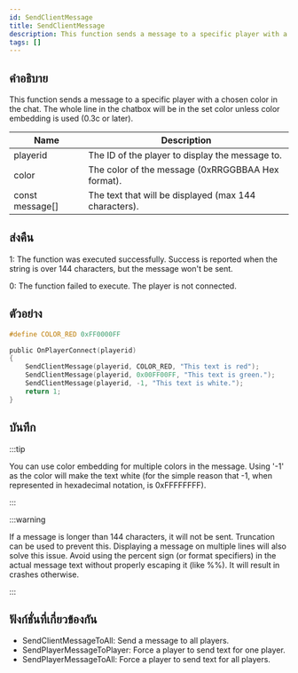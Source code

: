 ```yaml
---
id: SendClientMessage
title: SendClientMessage
description: This function sends a message to a specific player with a chosen color in the chat.
tags: []
---
```


## คำอธิบาย

This function sends a message to a specific player with a chosen color in the chat. The whole line in the chatbox will be in the set color unless color embedding is used (0.3c or later).


| Name | Description |
|------|-------------|
|playerid | The ID of the player to display the message to.|
|color | The color of the message (0xRRGGBBAA Hex format).|
|const message[] | The text that will be displayed (max 144 characters).|


## ส่งคืน

 1: The function was executed successfully. Success is reported when the string is over 144 characters, but the message won't be sent.

 0: The function failed to execute. The player is not connected.


## ตัวอย่าง


```c
#define COLOR_RED 0xFF0000FF

public OnPlayerConnect(playerid)
{
    SendClientMessage(playerid, COLOR_RED, "This text is red");
    SendClientMessage(playerid, 0x00FF00FF, "This text is green.");
    SendClientMessage(playerid, -1, "This text is white.");
    return 1;
}
```


## บันทึก

:::tip


You can use color embedding for multiple colors in the message.
 Using '-1' as the color will make the text white (for the simple reason that -1, when represented in hexadecimal notation, is 0xFFFFFFFF).



:::


:::warning


 If a message is longer than 144 characters, it will not be sent. Truncation can be used to prevent this. Displaying a message on multiple lines will also solve this issue.
 Avoid using the percent sign (or format specifiers) in the actual message text without properly escaping it (like %%). It will result in crashes otherwise.



:::


## ฟังก์ชั่นที่เกี่ยวข้องกัน


-  SendClientMessageToAll: Send a message to all players.
-  SendPlayerMessageToPlayer: Force a player to send text for one player.
-  SendPlayerMessageToAll: Force a player to send text for all players.